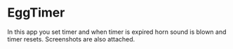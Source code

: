 # EggTimer
In this app you set timer and when timer is expired horn sound is blown and timer resets.
Screenshots are also attached.

